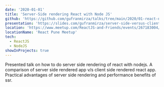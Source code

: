 ```yaml
---
date: '2020-01-01'
title: 'Server-Side rendering React with Node JS'
github: 'https://github.com/gufranmirza/talks/tree/main/2020/01-react-nodejs-ssr'
presentation: 'https://slides.com/gufranmirza/server-side-versus-client-side-rendering'
location: 'https://www.meetup.com/ReactJS-and-Friends/events/267183004/'
locationName: 'React Pune Meetup'
tech:
  - ReactJS
  - NodeJS
showInProjects: true
---
```


Presented talk on how to do server side rendering of react with nodejs. A comparison of server side rendered app v/s client side rendered react app.
Practical advantages of server side rendering and performance benefits of ssr.
